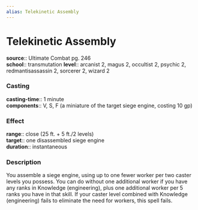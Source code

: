 ```yaml
---
alias: Telekinetic Assembly
---
```


# Telekinetic Assembly 

**source**:: Ultimate Combat pg. 246  
**school**:: transmutation
**level**:: arcanist 2, magus 2, occultist 2, psychic 2, redmantisassassin 2, sorcerer 2, wizard 2

### Casting 

**casting-time**:: 1 minute  
**components**:: V, S, F (a miniature of the target siege engine, costing 10 gp)

### Effect 

**range**:: close (25 ft. + 5 ft./2 levels)  
**target**:: one disassembled siege engine  
**duration**:: instantaneous

### Description 

You assemble a siege engine, using up to one fewer worker per two caster levels you possess. You can do without one additional worker if you have any ranks in Knowledge (engineering), plus one additional worker per 5 ranks you have in that skill. If your caster level combined with Knowledge (engineering) fails to eliminate the need for workers, this spell fails.
